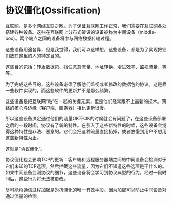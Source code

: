 # 协议僵化(Ossification)

互联网，是多个网络互联之网。为了保证互联网工作正常，我们需要在互联网各处搭建各种设备。这些在互联网上分布式架设的设备被称为中间设备（middle-box）。两个端点之间的设备将参与网络数据传输过程。

这些设备用途各异，但是我觉得，我们可以这样想，这些设备，都是为了实现把它们放在这里的人的特定目的。

这些目的包括：转发数据包、挡住恶意流量、地址转换、增进效率、监视流量，等等。

为了完成这些目的，这些设备必须了解他们监视或者修改的数据包的协议。这是靠一些软件实现的，而这些软件的更新并不是那么频繁。

这些设备是把互联网“粘”在一起的关键元素，但是他们经常跟不上最新的技术。网络的核心与边缘（客户端、服务器）相比更新很慢。

所以这些设备决定通过他们的流量OK不OK的时候就会有问题了，在这些设备部署之后的一段时间，协议有了新的特性。在引入了这些新特性的时候，这些设备会觉得这种特性是非法、恶意的。它们会把这种流量直接扔掉，或者放慢到用户不想用这些新特性为止。

这就是“协议僵化”。

协议僵化也会影响TCP的更新：客户端和远程服务器端之间的中间设备会检测对于它们未知的TCP选项，然后拦截这些流量，因为它们不知道这些选项是干什么的。如果中间设备监测协议的细节，这些设备将会学习到协议典型的行为，经过一段时间后，这些行为将无法被更改。

尽可能将通信过程加密是对抗僵化的唯一有效手段。因为加密可以防止中间设备对通过流量的检测。
